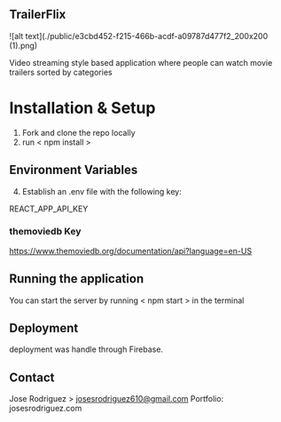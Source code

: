 ## TrailerFlix

![alt text](./public/e3cbd452-f215-466b-acdf-a09787d477f2_200x200 (1).png)

Video streaming style based application where people can watch movie trailers sorted by categories

# Installation & Setup

1. Fork and clone the repo locally
2. run < npm install >

## Environment Variables

4. Establish an .env file with the following key:

REACT_APP_API_KEY

### themoviedb Key

https://www.themoviedb.org/documentation/api?language=en-US

## Running the application

You can start the server by running < npm start > in the terminal

## Deployment

deployment was handle through Firebase.

## Contact

Jose Rodriguez > josesrodriguez610@gmail.com
Portfolio: josesrodriguez.com
